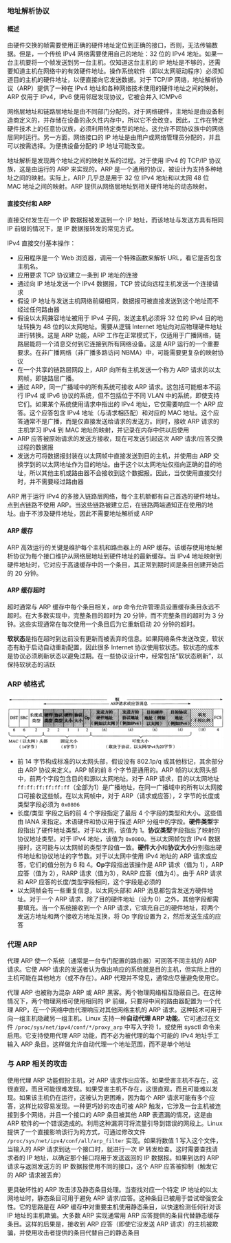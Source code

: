 ### 地址解析协议

#### 概述

由硬件交换的帧需要使用正确的硬件地址定位到正确的接口，否则，无法传输数据。但是，一个传统 IPv4 网络需要使用自己的地址：32 位的 IPv4 地址。如果一台主机要将一个帧发送到另一台主机，仅知道这台主机的 IP 地址是不够的，还需要知道主机在网络中的有效硬件地址。操作系统软件（即以太网驱动程序）必须知道目的主机的硬件地址，以便直接向它发送数据。对于 TCP/IP 网络，地址解析协议（ARP）提供了一种在 IPv4 地址和各种网络技术使用的硬件地址之间的映射。ARP 仅用于 IPv4，IPv6 使用邻居发现协议，它被合并入 ICMPv6

网络层地址和链路层地址是由不同部门分配的。对于网络硬件，主地址是由设备制造商定义的，并存储在设备的永久性内存中，所以它不会改变。因此，工作在特定硬件技术上的任意协议族，必须利用特定类型的地址。这允许不同协议族中的网络层同时运行。另一方面，网络接口的 IP 地址是由用户或网络管理员分配的，并且可以按需选择。为便携设备分配的 IP 地址可能改变。

地址解析是发现两个地址之间的映射关系的过程。对于使用 IPv4 的 TCP/IP 协议族，这是由运行的 ARP 来实现的。ARP 是一个通用的协议，被设计为支持多种地址之间的映射。实际上，ARP 几乎总是用于 32 位 IPv4 地址和以太网 48 位 MAC 地址之间的映射。ARP 提供从网络层地址到相关硬件地址的动态映射。

#### 直接交付和 ARP

直接交付发生在一个 IP 数据报被发送到一个 IP 地址，而该地址与发送方具有相同 IP 前缀的情况下，是 IP 数据报转发的常见方式。

IPv4 直接交付基本操作：

* 应用程序是一个 Web 浏览器，调用一个特殊函数来解析 URL，看它是否包含主机名。
* 应用要求 TCP 协议建立一条到 IP 地址的连接
* 通过向 IP 地址发送一个 IPv4 数据报，TCP 尝试向远程主机发送一个连接请求
* 假设 IP 地址与发送主机网络前缀相同，数据报可被直接发送到这个地址而不经过任何路由器
* 假设以太网兼容地址被用于 IPv4 子网，发送主机必须将 32 位的 IPv4 目的地址转换为 48 位的以太网地址。需要从逻辑 Internet 地址向对应物理硬件地址进行转换。这是 ARP 功能，ARP 工作在正常模式下，仅适用于广播网络，链路层能将一个消息交付到它连接到所有网络设备。这是 ARP 运行的一个重要要求。在非广播网络（非广播多路访问 NBMA）中，可能需要更复杂的映射协议
* 在一个共享的链路层网段上，ARP 向所有主机发送一个称为 ARP 请求的以太网帧，即链路层广播。
* 通过 ARP，同一广播域中的所有系统可接收 ARP 请求。这包括可能根本不运行 IPv4 或 IPv6 协议的系统，但不包括位于不同 VLAN 中的系统，即使支持它们。如果某个系统使用请求中指出的 IPv4 地址，它仅需要响应一个 ARP 应答。这个应答包含 IPv4 地址（与请求相匹配）和对应的 MAC 地址。这个应答通常不是广播，而是仅直接发送给请求的发送方。同时，接收 ARP 请求的主机学习 IPv4 到 MAC 地址的映射，并记录在内存中供以后使用
* ARP 应答被原始请求的发送方接收，现在可发送引起这次 ARP 请求/应答交换过程的数据报
* 发送方可将数据报封装在以太网帧中直接发送到目的主机，并使用由 ARP 交换学到的以太网地址作为目的地址。由于这个以太网地址仅指向正确的目的地址，所以其他主机或路由器不会接收到这个数据报。因此，当仅使用直接交付时，并不需要经过路由器

ARP 用于运行 IPv4 的多接入链路层网络，每个主机额都有自己首选的硬件地址。点到点链路不使用 ARP。当这些链路被建立后，在链路两端通知正在使用的地址。由于不涉及硬件地址，因此不需要地址解析或 ARP

#### ARP 缓存

ARP 高效运行的关键是维护每个主机和路由器上的 ARP 缓存。该缓存使用地址解析协议为每个接口维护从网络层地址到硬件地址的最新缓存。当 IPv4 地址映射到硬件地址时，它对应于高速缓存中的一个条目，其正常到期时间是条目创建开始后的 20 分钟。

#### ARP 缓存超时

超时通常与 ARP 缓存中每个条目相关，arp 命令允许管理员设置缓存条目永远不超时。在大多数实现中，完整条目的超时为 20 分钟，而不完整条目的超时为 3 分钟。这些实现通常在每次使用一个条目后为它重新启动 20 分钟的超时。

**软状态**是指在超时到达前没有更新而被丢弃的信息。如果网络条件发送改变，软状态有助于启动自动重新配置，因此很多 Internet 协议使用软状态。软状态的成本是协议必须刷新状态以避免过期。在一些协议设计中，经常包括“软状态刷新”，以保持软状态的活跃

### ARP 帧格式

![](./Images/ARP帧格式.png)

* 前 14 字节构成标准的以太网头部，假设没有 802.1p/q 或其他标记，其余部分由 ARP 协议来定义。ARP 帧的前 8 个字节是通用的。ARP 帧的以太网头部中，前两个字段包含目的和源以太网地址。对于 ARP 请求，目的以太网地址 `ff:ff:ff:ff:ff:ff`（全部为1）是广播地址，在同一广播域中的所有以太网接口可接收这些帧。在以太网帧中，对于 ARP（请求或应答），2 字节的长度或类型字段必须为 `0x0806`
* 长度/类型 字段之后的前 4 个字段指定了最后 4 个字段的类型和大小。这些值由 IANA 来指定。术语硬件和协议用于描述 ARP 分组中的字段。**硬件类型**字段指出了硬件地址类型。对于以太网，该值为 1。**协议类型**字段指出了映射的协议地址类型。对于 IPv4 地址，该值为 `0x0800`。当以太网帧包含 IPv4 数据报时，这可能与以太网帧的类型字段值一致。**硬件大小**和**协议大小**分别指出硬件地址和协议地址的字节数。对于以太网中使用 IPv4 地址的 ARP 请求或应答，它们的值分别为 6 和 4。**Op**字段指出该操作是 ARP 请求（值为 1），ARP 应答（值为 2），RARP 请求（值为3），RARP 应答（值为4）。由于 ARP 请求和 ARP 应答的长度/类型字段相同，这个字段是必须的
* 以太网帧会有一些重复信息，以太网头部和 ARP 消息都包含发送方硬件地址。对于一个 ARP 请求，除了目的硬件地址（设为 0）之外，其他字段都需要填充。当一个系统接收到一个 ARP 请求，它填充自己的硬件地址，将两个发送方地址和两个接收方地址互换，将 Op 字段设置为 2，然后发送生成的应答

### 代理 ARP

代理 ARP 使一个系统（通常是一台专门配置的路由器）可回答不同主机的 ARP 请求。它使 ARP 请求的发送者认为做出响应的系统就是目的主机，但实际上目的主机可能在其他地方（或不存在）。ARP 代理并不常见，通常应尽量避免使用它。

代理 ARP 也被称为混杂 ARP 或 ARP 黑客。两个物理网络相互隐蔽自己。在这种情况下，两个物理网络可使用相同的 IP 前缀，只要将中间的路由器配置为一个代理 ARP，在一个网络中由代理响应对其他网络主机的 ARP 请求。这种技术可用于向一组主机隐藏另一组主机。Linux 支持一种**自动代理 ARP 功能**。它可通过在文件 `/proc/sys/net/ipv4/conf/*/proxy_arp` 中写入字符 1，或使用 sysctl 命令来启用。它支持使用代理 ARP 功能，而不必为被代理的每个可能的 IPv4 地址手工输入 ARP 条目。这样做允许自动代理一个地址范围，而不是单个地址

### 与 ARP 相关的攻击

使用代理 ARP 功能假扮主机，对 ARP 请求作出应答。如果受害主机不存在，这很直观，而且可能很难发现。如果受害主机不存在，这很直观，而且可能难以发现。如果该主机仍在运行，这被认为更困难，因为每个 ARP 请求可能有多个应答，这样比较容易发现。一种更巧妙的攻击可被 ARP 触发，它涉及一台主机被连接到多个网络，并且一个接口的 ARP 条目被其他 ARP 表遗漏的情况，这是由 ARP 软件的一个错误造成的。利用这种漏洞可将流量引导到错误的网段上。Linux 提供了一个直接影响该行为的方式，可通过修改文件 `/proc/sys/net/ipv4/conf/all/arp_filter` 实现。如果将数值 1 写入这个文件，当输入的 ARP 请求到达一个接口时，就进行一次 IP 转发检查。这时需要查找请求者的 IP 地址，以确定那个接口将用于发送返回的 IP 数据报。如果到达的 ARP 请求与返回发送方的 IP 数据报使用不同的接口，这个 ARP 应答被抑制（触发它的 ARP 请求被丢弃）

更具破坏性的 ARP 攻击涉及静态条目处理。当查找对应一个特定 IP 地址的以太网地址时，静态条目可用于避免 ARP 请求/应答。这种条目已被用于尝试增强安全性。它的思路是在 ARP 缓存中对重要主机使用静态条目，以快速检测任何针对该 IP 地址的主机欺骗。大多数 ARP 实现通常用 ARP 应答提供的条目代替静态缓存条目。这样的后果是，接收到 ARP 应答（即使它没发送 ARP 请求）的主机被欺骗，并使用攻击者提供的条目代替自己的静态条目

